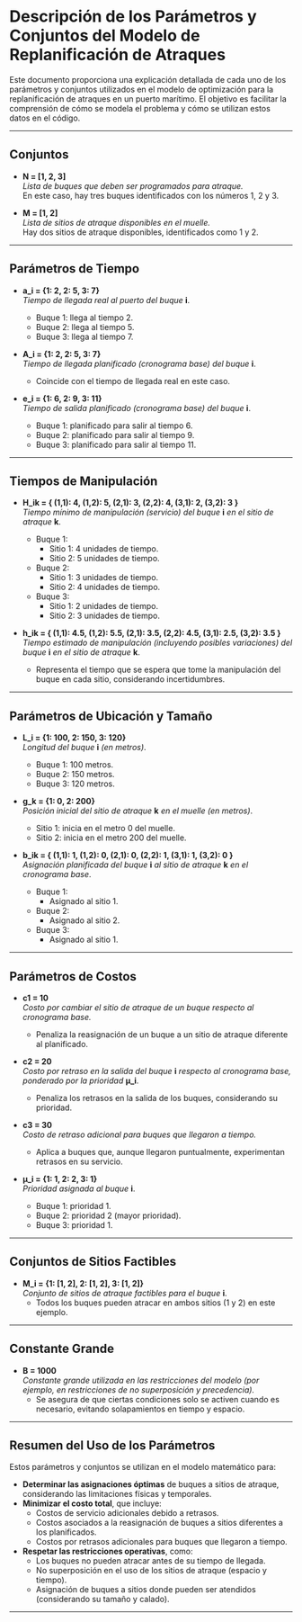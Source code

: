 # Descripción de los Parámetros y Conjuntos del Modelo de Replanificación de Atraques

Este documento proporciona una explicación detallada de cada uno de los parámetros y conjuntos utilizados en el modelo de optimización para la replanificación de atraques en un puerto marítimo. El objetivo es facilitar la comprensión de cómo se modela el problema y cómo se utilizan estos datos en el código.

---

## Conjuntos

- **N = [1, 2, 3]**  
  *Lista de buques que deben ser programados para atraque.*  
  En este caso, hay tres buques identificados con los números 1, 2 y 3.

- **M = [1, 2]**  
  *Lista de sitios de atraque disponibles en el muelle.*  
  Hay dos sitios de atraque disponibles, identificados como 1 y 2.

---

## Parámetros de Tiempo

- **a_i = {1: 2, 2: 5, 3: 7}**  
  *Tiempo de llegada real al puerto del buque* **i**.  
  - Buque 1: llega al tiempo 2.
  - Buque 2: llega al tiempo 5.
  - Buque 3: llega al tiempo 7.

- **A_i = {1: 2, 2: 5, 3: 7}**  
  *Tiempo de llegada planificado (cronograma base) del buque* **i**.  
  - Coincide con el tiempo de llegada real en este caso.

- **e_i = {1: 6, 2: 9, 3: 11}**  
  *Tiempo de salida planificado (cronograma base) del buque* **i**.  
  - Buque 1: planificado para salir al tiempo 6.
  - Buque 2: planificado para salir al tiempo 9.
  - Buque 3: planificado para salir al tiempo 11.

---

## Tiempos de Manipulación

- **H_ik = { (1,1): 4, (1,2): 5, (2,1): 3, (2,2): 4, (3,1): 2, (3,2): 3 }**  
  *Tiempo mínimo de manipulación (servicio) del buque* **i** *en el sitio de atraque* **k**.  
  - Buque 1:
    - Sitio 1: 4 unidades de tiempo.
    - Sitio 2: 5 unidades de tiempo.
  - Buque 2:
    - Sitio 1: 3 unidades de tiempo.
    - Sitio 2: 4 unidades de tiempo.
  - Buque 3:
    - Sitio 1: 2 unidades de tiempo.
    - Sitio 2: 3 unidades de tiempo.

- **h_ik = { (1,1): 4.5, (1,2): 5.5, (2,1): 3.5, (2,2): 4.5, (3,1): 2.5, (3,2): 3.5 }**  
  *Tiempo estimado de manipulación (incluyendo posibles variaciones) del buque* **i** *en el sitio de atraque* **k**.  
  - Representa el tiempo que se espera que tome la manipulación del buque en cada sitio, considerando incertidumbres.

---

## Parámetros de Ubicación y Tamaño

- **L_i = {1: 100, 2: 150, 3: 120}**  
  *Longitud del buque* **i** *(en metros)*.  
  - Buque 1: 100 metros.
  - Buque 2: 150 metros.
  - Buque 3: 120 metros.

- **g_k = {1: 0, 2: 200}**  
  *Posición inicial del sitio de atraque* **k** *en el muelle (en metros)*.  
  - Sitio 1: inicia en el metro 0 del muelle.
  - Sitio 2: inicia en el metro 200 del muelle.

- **b_ik = { (1,1): 1, (1,2): 0, (2,1): 0, (2,2): 1, (3,1): 1, (3,2): 0 }**  
  *Asignación planificada del buque* **i** *al sitio de atraque* **k** *en el cronograma base*.  
  - Buque 1:
    - Asignado al sitio 1.
  - Buque 2:
    - Asignado al sitio 2.
  - Buque 3:
    - Asignado al sitio 1.

---

## Parámetros de Costos

- **c1 = 10**  
  *Costo por cambiar el sitio de atraque de un buque respecto al cronograma base.*  
  - Penaliza la reasignación de un buque a un sitio de atraque diferente al planificado.

- **c2 = 20**  
  *Costo por retraso en la salida del buque* **i** *respecto al cronograma base, ponderado por la prioridad* **μ_i**.  
  - Penaliza los retrasos en la salida de los buques, considerando su prioridad.

- **c3 = 30**  
  *Costo de retraso adicional para buques que llegaron a tiempo.*  
  - Aplica a buques que, aunque llegaron puntualmente, experimentan retrasos en su servicio.

- **μ_i = {1: 1, 2: 2, 3: 1}**  
  *Prioridad asignada al buque* **i**.  
  - Buque 1: prioridad 1.
  - Buque 2: prioridad 2 (mayor prioridad).
  - Buque 3: prioridad 1.

---

## Conjuntos de Sitios Factibles

- **M_i = {1: [1, 2], 2: [1, 2], 3: [1, 2]}**  
  *Conjunto de sitios de atraque factibles para el buque* **i**.  
  - Todos los buques pueden atracar en ambos sitios (1 y 2) en este ejemplo.

---

## Constante Grande

- **B = 1000**  
  *Constante grande utilizada en las restricciones del modelo (por ejemplo, en restricciones de no superposición y precedencia).*  
  - Se asegura de que ciertas condiciones solo se activen cuando es necesario, evitando solapamientos en tiempo y espacio.

---

## Resumen del Uso de los Parámetros

Estos parámetros y conjuntos se utilizan en el modelo matemático para:

- **Determinar las asignaciones óptimas** de buques a sitios de atraque, considerando las limitaciones físicas y temporales.
- **Minimizar el costo total**, que incluye:
  - Costos de servicio adicionales debido a retrasos.
  - Costos asociados a la reasignación de buques a sitios diferentes a los planificados.
  - Costos por retrasos adicionales para buques que llegaron a tiempo.
- **Respetar las restricciones operativas**, como:
  - Los buques no pueden atracar antes de su tiempo de llegada.
  - No superposición en el uso de los sitios de atraque (espacio y tiempo).
  - Asignación de buques a sitios donde pueden ser atendidos (considerando su tamaño y calado).

---
